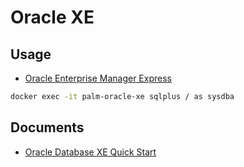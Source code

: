 # Oracle XE

## Usage

- [Oracle Enterprise Manager Express](https://localhost:5500/em/)

```bash
docker exec -it palm-oracle-xe sqlplus / as sysdba
```

## Documents

- [Oracle Database XE Quick Start](https://www.oracle.com/se/database/technologies/appdev/xe/quickstart.html)
